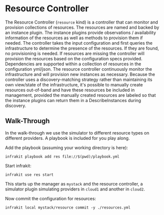 Resource Controller
===================

The Resource Controller (`resource` kind) is a controller that can monitor and provision collections
of resources. The resources are named and backed by an instance plugin.  The instance plugins provide
observations / availability information of the resources as well as methods to provision them if needed.
The controller takes the input configuration and first queries the infrastructure to determine the presence
of the resources.  If they are found, no provisioning is needed.  If resources are missing the controller
will provision the resources based on the configuration specs provided.  Dependencies are supported within
a collection of resources in the configuration yml/json.  The resource controller continuously monitor
the infrastructure and will provision new instances as necessary.  Because the controller uses a discovery-matching
strategy rather than maintaining its own view/state of the infrastructure, it's possible to manually create
resources out-of-band and have these resources be included in management, provided the manually created
resources are labeled so that the instance plugins can return them in a DescribeInstances during discovery.

## Walk-Through

In the walk-through we use the simulator to different resource types on different providers.
A playbook is included for you play along.

Add the playbook (assuming your working directory is here):

```
infrakit playbook add res file://$(pwd)/playbook.yml
```

Start infrakit:

```
infrakit use res start
```
This starts up the manager as `mystack` and the resource controller,
a simulator plugin simulating providers in `cloud1` and another in `cloud2`.

Now commit the configuration for resources:

```
infrakit local mystack/resource commit -y ./resources.yml
```
